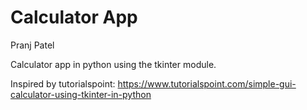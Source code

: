 # Calculator App
Pranj Patel

Calculator app in python using the tkinter module.

Inspired by tutorialspoint:
https://www.tutorialspoint.com/simple-gui-calculator-using-tkinter-in-python
